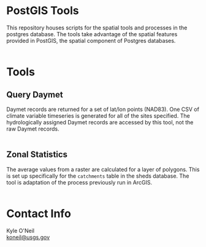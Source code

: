 PostGIS Tools
=============

This repository houses scripts for the spatial tools and processes in the 
postgres database. The tools take advantage of the spatial features provided 
in PostGIS, the spatial component of Postgres databases.
<br><br>


# Tools

## Query Daymet
Daymet records are returned for a set of lat/lon points (NAD83). One CSV of 
climate variable timeseries is generated for all of the sites specified. The  
hydrologically assigned Daymet records are accessed by this tool, not the raw 
Daymet records.
<br><br>

## Zonal Statistics
The average values from a raster are calculated for a layer of polygons. This 
is set up specifically for the `catchments` table in the sheds database. The 
tool is adaptation of the process previously run in ArcGIS.
<br><br>

# Contact Info
Kyle O'Neil  
koneil@usgs.gov  
